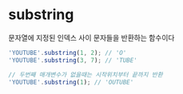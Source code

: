 # substring

문자열에 지정된 인덱스 사이 문자들을 반환하는 함수이다

```jsx
'YOUTUBE'.substring(1, 2); // 'O'
'YOUTUBE'.substring(3, 7); // 'TUBE'

// 두번째 매개변수가 없을때는 시작위치부터 끝까지 반환
'YOUTUBE'.substring(1); // 'OUTUBE'
```